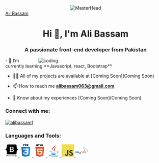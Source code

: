 <div style="text-align:center">
  <img src="https://user-images.githubusercontent.com/74038190/243078834-72903324-cf57-4e90-80a6-ed3c9734e0ed.gif" alt="MasterHead" height="200">
</div>
<div class="badge-base LI-profile-badge" data-locale="en_US" data-size="medium" data-theme="dark" data-type="VERTICAL" data-vanity="alibassam1" data-version="v1"><a class="badge-base__link LI-simple-link" href="https://pk.linkedin.com/in/alibassam1?trk=profile-badge">Ali Bassam</a></div>
              
<h1 align="center">Hi 👋, I'm Ali Bassam</h1>
<h3 align="center">A passionate front-end developer from Pakistan</h3>
<img src="https://media.licdn.com/dms/image/D5612AQGOmwfIE5mlWA/article-cover_image-shrink_720_1280/0/1674617947228?e=2147483647&v=beta&t=FTU_isQ6VYfV5D_ueFHPWvT8ZqgDeJG3yr8Mi8lpfk0" align="right" width="400" alt="coding" >
- 🌱 I’m currently learning **Javascript, react, Bootstrap**

- 👨‍💻 All of my projects are available at [Coming Soon](Coming Soon)

- 📫 How to reach me **alibassam063@gmail.com**

- 📄 Know about my experiences [Coming Soon](Coming Soon)

<h3 align="left">Connect with me:</h3>
<p align="left">
<a href="https://linkedin.com/in/alibassam1" target="blank"><img align="center" src="https://raw.githubusercontent.com/rahuldkjain/github-profile-readme-generator/master/src/images/icons/Social/linked-in-alt.svg" alt="alibassam1" height="30" width="40" /></a>
</p>

<h3 align="left">Languages and Tools:</h3>
<p align="left"> <a href="https://getbootstrap.com" target="_blank" rel="noreferrer"> <img src="https://raw.githubusercontent.com/devicons/devicon/master/icons/bootstrap/bootstrap-plain-wordmark.svg" alt="bootstrap" width="40" height="40"/> </a> <a href="https://www.w3schools.com/css/" target="_blank" rel="noreferrer"> <img src="https://raw.githubusercontent.com/devicons/devicon/master/icons/css3/css3-original-wordmark.svg" alt="css3" width="40" height="40"/> </a> <a href="https://www.w3.org/html/" target="_blank" rel="noreferrer"> <img src="https://raw.githubusercontent.com/devicons/devicon/master/icons/html5/html5-original-wordmark.svg" alt="html5" width="40" height="40"/> </a> <a href="https://www.java.com" target="_blank" rel="noreferrer"> <img src="https://raw.githubusercontent.com/devicons/devicon/master/icons/java/java-original.svg" alt="java" width="40" height="40"/> </a> <a href="https://developer.mozilla.org/en-US/docs/Web/JavaScript" target="_blank" rel="noreferrer"> <img src="https://raw.githubusercontent.com/devicons/devicon/master/icons/javascript/javascript-original.svg" alt="javascript" width="40" height="40"/> </a> <a href="https://www.mysql.com/" target="_blank" rel="noreferrer"> <img src="https://raw.githubusercontent.com/devicons/devicon/master/icons/mysql/mysql-original-wordmark.svg" alt="mysql" width="40" height="40"/> </a> </p>

<script src="https://platform.linkedin.com/badges/js/profile.js" async defer type="text/javascript"></script>

